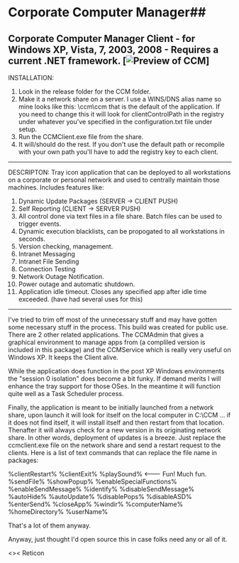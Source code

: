 # Corporate Computer Manager## 
Corporate Computer Manager Client - for Windows XP, Vista, 7, 2003, 2008 - Requires a current .NET framework.
[![Preview of CCM][ccmadminss]]
--------

INSTALLATION:
1. Look in the release folder for the CCM folder.
2. Make it a network share on a server. I use a WINS/DNS alias name so mine looks like this: \\ccm\ccm that is the default of the application. If you need to change this it will look for clientControlPath in the registry under whatever you've specified in the configuration.txt file under setup.
3. Run the CCMClient.exe file from the share.
4. It will/should do the rest. If you don't use the default path or recompile with your own path you'll have to add the registry key to each client.

--------

DESCRIPTON:
Tray icon application that can be deployed to all workstations on a corporate or personal network and used to centrally maintain those machines. Includes features like:

1. Dynamic Update Packages (SERVER -> CLIENT PUSH)
2. Self Reporting (CLIENT -> SERVER PUSH)
3. All control done via text files in a file share. Batch files can be used to trigger events.
4. Dynamic execution blacklists, can be propogated to all workstations in seconds.
5. Version checking, management.
6. Intranet Messaging
7. Intranet File Sending
8. Connection Testing
9. Network Outage Notification.
10. Power outage and automatic shutdown.
11. Application idle timeout. Closes any specified app after idle time exceeded. (have had several uses for this)

--------

I've tried to trim off most of the unnecessary stuff and may have gotten some necessary stuff in the process. This build was created for public use. There are 2 other related applications. The CCMAdmin that gives a graphical environment to manage apps from (a compliled version is included in this package) and the CCMService which is really very useful on Windows XP. It keeps the Client alive.

While the application does function in the post XP Windows environments the "session 0 isolation" does become a bit funky. If demand merits I will enhance the tray support for those OSes. In the meantime it will function quite well as a Task Scheduler process.

Finally, the application is meant to be initially launched from a network share, upon launch it will look for itself on the local computer in C:\CCM ... if it does not find itself, it will install itself and then restart from that location. Thenafter it will always check for a new version in its originating network share. In other words, deployment of updates is a breeze. Just replace the ccmclient.exe file on the network share and send a restart request to the clients. Here is a list of text commands that can replace the file name in packages:

%clientRestart%
%clientExit%
%playSound%   <--- Fun! Much fun.
%sendFile%
%showPopup%
%enableSpecialFunctions%
%enableSendMessage%
%identify%
%disableSendMessage%
%autoHide%
%autoUpdate%
%disablePops%
%disableASD%
%enterSend%
%closeApp%
%windir%
%computerName%
%homeDirectory%
%userName%

That's a lot of them anyway.

Anyway, just thought I'd open source this in case folks need any or all of it.

<>< Reticon

[ccmclientss]: http://veracitek.com/ccmclient.jpg

[ccmadminss]: http://www.veracitek.com/ccmTNs.jpg
